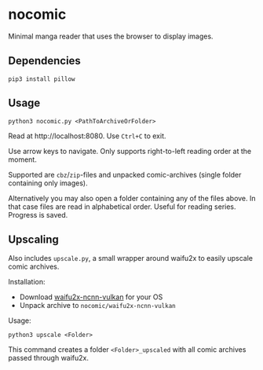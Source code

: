 # nocomic

Minimal manga reader that uses the browser to display images.

## Dependencies
```
pip3 install pillow
```

## Usage
```
python3 nocomic.py <PathToArchiveOrFolder>
```

Read at http://localhost:8080. Use `Ctrl+C` to exit.

Use arrow keys to navigate. Only supports right-to-left reading order at the moment.

Supported are `cbz`/`zip`-files and unpacked comic-archives (single folder containing only images).

Alternatively you may also open a folder containing any of the files above. In that case files are read in alphabetical order. Useful for reading series. Progress is saved.

## Upscaling

Also includes `upscale.py`, a small wrapper around waifu2x to easily upscale comic archives.

Installation:
 - Download [waifu2x-ncnn-vulkan](https://github.com/nihui/waifu2x-ncnn-vulkan) for your OS
 - Unpack archive to `nocomic/waifu2x-ncnn-vulkan`

Usage:
```
python3 upscale <Folder>
```
This command creates a folder `<Folder>_upscaled` with all comic archives passed through waifu2x.
